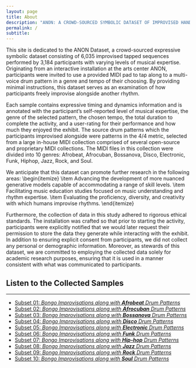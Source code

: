 ```yaml
---
layout: page
title: About
description: "ANON: A CROWD-SOURCED SYMBOLIC DATASET OF IMPROVISED HAND PERCUSSION RHYTHMS PAIRED WITH DRUM"
permalink: /
subtitle: 
---
```


This site is dedicated to the ANON Dataset, a crowd-sourced expressive symbolic dataset consisting of 6,035 improvised tapped sequences performed by 3,184 participants with varying levels of musical expertise. Originating from an interactive installation at the arts center ANON, participants were invited to use a provided MIDI pad to tap along to a multi-voice drum pattern in a genre and tempo of their choosing. By providing minimal instructions, this dataset serves as an examination of how participants freely improvise alongside another rhythm.

Each sample contains expressive timing and dynamics information and is annotated with the participant’s self-reported level of musical expertise, the genre of the selected pattern, the chosen tempo, the total duration to complete the activity, and a user-rating for their performance and how much they enjoyed the exhibit. The source drum patterns which the participants improvised alongside were patterns in the 4/4 metric, selected from a large in-house MIDI collection comprised of several open-source and proprietary MIDI collections. The MIDI files in this collection were divided into 10 genres: Afrobeat, Afrocuban, Bossanova, Disco, Electronic, Funk, Hiphop, Jazz, Rock, and Soul.

We anticipate that this dataset can promote further research in the following areas:
\begin{itemize}
    \item Advancing the development of more nuanced generative models capable of accommodating a range of skill levels.
    \item Facilitating music education studies focused on music understanding and rhythm expertise.
    \item Evaluating the proficiency, diversity, and creativity with which humans improvise rhythms.
\end{itemize}

Furthermore, the collection of data in this study adhered to rigorous ethical standards. The installation was crafted so that prior to starting the activity, participants were explicitly notified that we would later request their permission to store the data they generate while interacting with the exhibit. In addition to ensuring explicit consent from participants, we did not collect any personal or demographic information. Moreover, as stewards of this dataset, we are committed to employing the collected data solely for academic research purposes, ensuring that it is used in a manner consistent with what was communicated to participants. 

## **Listen to the Collected Samples**

---
- [Subset 01: _Bongo Improvisations along with **Afrobeat** Drum Patterns_]({{site.baseurl}}/explore/afrobeat/)
- [Subset 02: _Bongo Improvisations along with **Afrocuban** Drum Patterns_]({{site.baseurl}}/explore/afrocuban/)
- [Subset 03: _Bongo Improvisations along with **Bossanova** Drum Patterns_]({{site.baseurl}}/explore/bossanova/)
- [Subset 04: _Bongo Improvisations along with **Disco** Drum Patterns_]({{site.baseurl}}/explore/disco/)
- [Subset 05: _Bongo Improvisations along with **Electronic** Drum Patterns_]({{site.baseurl}}/explore/electronic/)
- [Subset 06: _Bongo Improvisations along with **Funk** Drum Patterns_]({{site.baseurl}}/explore/funk/)
- [Subset 07: _Bongo Improvisations along with **Hip-hop** Drum Patterns_]({{site.baseurl}}/explore/hip-hop/)
- [Subset 08: _Bongo Improvisations along with **Jazz** Drum Patterns_]({{site.baseurl}}/explore/jazz/)
- [Subset 09: _Bongo Improvisations along with **Rock** Drum Patterns_]({{site.baseurl}}/explore/rock/)
- [Subset 10: _Bongo Improvisations along with **Soul** Drum Patterns_]({{site.baseurl}}/explore/soul/)
